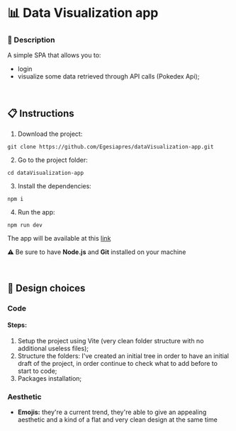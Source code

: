 # 📊 Data Visualization app

### 🎯 Description

A simple SPA that allows you to:

- login
- visualize some data retrieved through API calls (Pokedex Api);

<br>

## 📋 Instructions

1. Download the project:

```
git clone https://github.com/Egesiapres/dataVisualization-app.git
```

2. Go to the project folder:

```
cd dataVisualization-app
```

3. Install the dependencies:

```
npm i
```

4. Run the app:

```
npm run dev
```

The app will be available at this [link](http://localhost:5173/)

⚠️ Be sure to have **Node.js** and **Git** installed on your machine

<br>

## 🎨 Design choices

### Code

#### Steps:

1. Setup the project using Vite (very clean folder structure with no additional useless files);
2. Structure the folders: I've created an initial tree in order to have an initial draft of the project, in order continue to check what to add before to start to code;
3. Packages installation;

### Aesthetic

- **Emojis:** they're a current trend, they're able to give an appealing aesthetic and a kind of a flat and very clean design at the same time

<!-- # React + Vite

This template provides a minimal setup to get React working in Vite with HMR and some ESLint rules.

Currently, two official plugins are available:

- [@vitejs/plugin-react](https://github.com/vitejs/vite-plugin-react/blob/main/packages/plugin-react/README.md) uses [Babel](https://babeljs.io/) for Fast Refresh
- [@vitejs/plugin-react-swc](https://github.com/vitejs/vite-plugin-react-swc) uses [SWC](https://swc.rs/) for Fast Refresh -->
